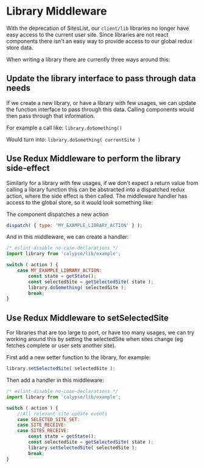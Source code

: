 # Library Middleware

With the deprecation of SitesList, our `client/lib` libraries no longer
have easy access to the current user site. Since libraries are not react
components there isn't an easy way to provide access to our global
redux store data.

When writing a library there are currently three ways around this:

## Update the library interface to pass through data needs

If we create a new library, or have a library with few usages, we can
update the function interface to pass through this data. Calling components
would then pass through that information.

For example a call like:
`library.doSomething()`

Would turn into:
`library.doSomething( currentSite )`

## Use Redux Middleware to perform the library side-effect

Similarly for a library with few usages, if we don't expect a return value from
calling a library function this can be abstracted into a dispatched redux action,
where the side effect is then called. The middleware handler has access to the
global store, so it would look something like:

The component dispatches a new action

```jsx
dispatch( { type: 'MY_EXAMPLE_LIBRARY_ACTION' } );
```

And in this middleware, we can create a handler:

```jsx
/* eslint-disable no-case-declarations */
import library from 'calypso/lib/example';

switch ( action ) {
	case MY_EXAMPLE_LIBRARY_ACTION:
		const state = getState();
		const selectedSite = getSelectedSite( state );
		library.doSomething( selectedSite );
		break;
}
```

## Use Redux Middleware to setSelectedSite

For libraries that are too large to port, or have too many usages,
we can try working around this by setting the selectedSite when
sites change (eg fetches complete or user sets another site).

First add a new setter function to the library, for example:

```jsx
library.setSelectedSite( selectedSite );
```

Then add a handler in this middleware:

```jsx
/* eslint-disable no-case-declarations */
import library from 'calypso/lib/example';

switch ( action ) {
	//All relevant site update events
	case SELECTED_SITE_SET:
	case SITE_RECEIVE:
	case SITES_RECEIVE:
		const state = getState();
		const selectedSite = getSelectedSite( state );
		library.setSelectedSite( selectedSite );
		break;
}
```
